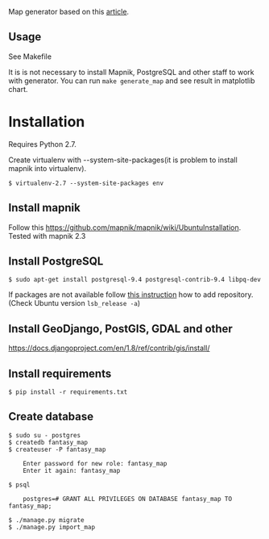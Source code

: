 Map generator based on this [article](http://www-cs-students.stanford.edu/~amitp/game-programming/polygon-map-generation/).

## Usage

See Makefile

It is is not necessary to install Mapnik, PostgreSQL and other staff to work with generator.
You can run `make generate_map` and see result in matplotlib chart.

# Installation

Requires Python 2.7.

Create virtualenv with --system-site-packages(it is problem to install mapnik into virtualenv).

    $ virtualenv-2.7 --system-site-packages env

## Install mapnik

Follow this https://github.com/mapnik/mapnik/wiki/UbuntuInstallation. Tested with mapnik 2.3

## Install PostgreSQL

    $ sudo apt-get install postgresql-9.4 postgresql-contrib-9.4 libpq-dev

If packages are not available follow [this instruction](<http://www.postgresql.org/download/linux/ubuntu/>)
how to add repository. (Check Ubuntu version ``lsb_release -a``)

## Install GeoDjango, PostGIS, GDAL and other

https://docs.djangoproject.com/en/1.8/ref/contrib/gis/install/

## Install requirements

    $ pip install -r requirements.txt

## Create database

    $ sudo su - postgres
    $ createdb fantasy_map
    $ createuser -P fantasy_map

        Enter password for new role: fantasy_map
        Enter it again: fantasy_map

    $ psql

        postgres=# GRANT ALL PRIVILEGES ON DATABASE fantasy_map TO fantasy_map;

    $ ./manage.py migrate
    $ ./manage.py import_map
